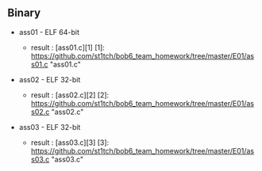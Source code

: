 ## Binary
* ass01 - ELF 64-bit  
  * result : [ass01.c][1] 
  [1]: https://github.com/st1tch/bob6_team_homework/tree/master/E01/ass01.c  "ass01.c"

* ass02 - ELF 32-bit
  * result : [ass02.c][2] 
  [2]: https://github.com/st1tch/bob6_team_homework/tree/master/E01/ass02.c  "ass02.c"

* ass03 - ELF 32-bit
  * result : [ass03.c][3] 
  [3]: https://github.com/st1tch/bob6_team_homework/tree/master/E01/ass03.c  "ass03.c"
